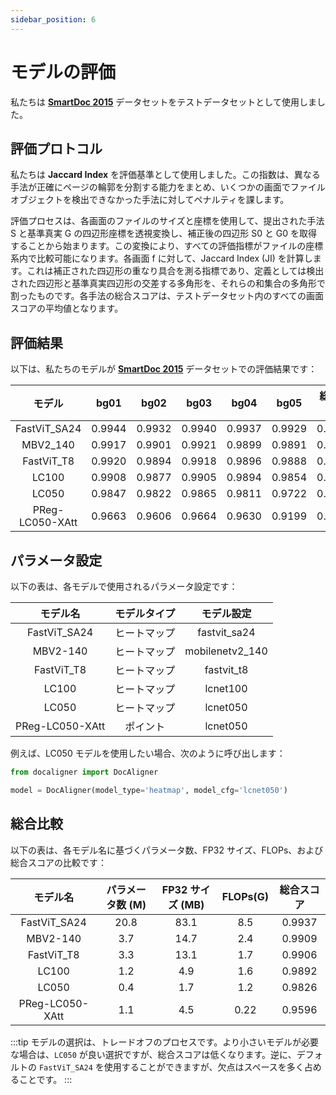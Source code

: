 ```yaml
---
sidebar_position: 6
---
```


# モデルの評価

私たちは [**SmartDoc 2015**](https://github.com/jchazalon/smartdoc15-ch1-dataset) データセットをテストデータセットとして使用しました。

## 評価プロトコル

私たちは **Jaccard Index** を評価基準として使用しました。この指数は、異なる手法が正確にページの輪郭を分割する能力をまとめ、いくつかの画面でファイルオブジェクトを検出できなかった手法に対してペナルティを課します。

評価プロセスは、各画面のファイルのサイズと座標を使用して、提出された手法 S と基準真実 G の四辺形座標を透視変換し、補正後の四辺形 S0 と G0 を取得することから始まります。この変換により、すべての評価指標がファイルの座標系内で比較可能になります。各画面 f に対して、Jaccard Index (JI) を計算します。これは補正された四辺形の重なり具合を測る指標であり、定義としては検出された四辺形と基準真実四辺形の交差する多角形を、それらの和集合の多角形で割ったものです。各手法の総合スコアは、テストデータセット内のすべての画面スコアの平均値となります。

## 評価結果

以下は、私たちのモデルが [**SmartDoc 2015**](https://github.com/jchazalon/smartdoc15-ch1-dataset) データセットでの評価結果です：

|     モデル      |  bg01  |  bg02  |  bg03  |  bg04  |  bg05  | 総合評価 |
| :-------------: | :----: | :----: | :----: | :----: | :----: | :------: |
|  FastViT_SA24   | 0.9944 | 0.9932 | 0.9940 | 0.9937 | 0.9929 |  0.9937  |
|    MBV2_140     | 0.9917 | 0.9901 | 0.9921 | 0.9899 | 0.9891 |  0.9909  |
|   FastViT_T8    | 0.9920 | 0.9894 | 0.9918 | 0.9896 | 0.9888 |  0.9906  |
|      LC100      | 0.9908 | 0.9877 | 0.9905 | 0.9894 | 0.9854 |  0.9892  |
|      LC050      | 0.9847 | 0.9822 | 0.9865 | 0.9811 | 0.9722 |  0.9826  |
| PReg-LC050-XAtt | 0.9663 | 0.9606 | 0.9664 | 0.9630 | 0.9199 |  0.9596  |

## パラメータ設定

以下の表は、各モデルで使用されるパラメータ設定です：

|    モデル名     | モデルタイプ |   モデル設定    |
| :-------------: | :----------: | :-------------: |
|  FastViT_SA24   | ヒートマップ |  fastvit_sa24   |
|    MBV2-140     | ヒートマップ | mobilenetv2_140 |
|   FastViT_T8    | ヒートマップ |   fastvit_t8    |
|      LC100      | ヒートマップ |    lcnet100     |
|      LC050      | ヒートマップ |    lcnet050     |
| PReg-LC050-XAtt |   ポイント   |    lcnet050     |

例えば、LC050 モデルを使用したい場合、次のように呼び出します：

```python
from docaligner import DocAligner

model = DocAligner(model_type='heatmap', model_cfg='lcnet050')
```

## 総合比較

以下の表は、各モデル名に基づくパラメータ数、FP32 サイズ、FLOPs、および総合スコアの比較です：

|    モデル名     | パラメータ数 (M) | FP32 サイズ (MB) | FLOPs(G) | 総合スコア |
| :-------------: | :--------------: | :--------------: | :------: | :--------: |
|  FastViT_SA24   |       20.8       |       83.1       |   8.5    |   0.9937   |
|    MBV2-140     |       3.7        |       14.7       |   2.4    |   0.9909   |
|   FastViT_T8    |       3.3        |       13.1       |   1.7    |   0.9906   |
|      LC100      |       1.2        |       4.9        |   1.6    |   0.9892   |
|      LC050      |       0.4        |       1.7        |   1.2    |   0.9826   |
| PReg-LC050-XAtt |       1.1        |       4.5        |   0.22   |   0.9596   |

:::tip
モデルの選択は、トレードオフのプロセスです。より小さいモデルが必要な場合は、`LC050` が良い選択ですが、総合スコアは低くなります。逆に、デフォルトの `FastViT_SA24` を使用することができますが、欠点はスペースを多く占めることです。
:::
